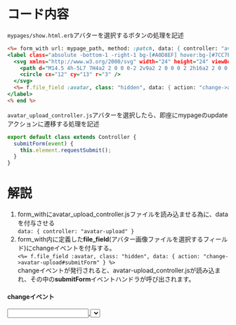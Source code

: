 # コード内容
`mypages/show.html.erb`アバターを選択するボタンの処理を記述
```ruby:mypages/show.html.erb
<%= form_with url: mypage_path, method: :patch, data: { controller: "avatar-upload" } do |f| %>
<label class="absolute -bottom-1 -right-1 bg-[#A0D8EF] hover:bg-[#7CC7E8] text-white p-2 rounded-full cursor-pointer shadow-lg">
  <svg xmlns="http://www.w3.org/2000/svg" width="24" height="24" viewBox="0 0 24 24" fill="none" stroke="currentColor" stroke-width="2" stroke-linecap="round" stroke-linejoin="round" class="w-4 h-4">
    <path d="M14.5 4h-5L7 7H4a2 2 0 0 0-2 2v9a2 2 0 0 0 2 2h16a2 2 0 0 0 2-2V9a2 2 0 0 0-2-2h-3l-2.5-3z" />
    <circle cx="12" cy="13" r="3" />
  </svg>
  <%= f.file_field :avatar, class: "hidden", data: { action: "change->avatar-upload#submitForm" } %>
</label>
<% end %>
```
`avatar_upload_controller.js`アバターを選択したら、即座にmypageのupdateアクションに遷移する処理を記述
```javascript:avatar_upload_controller.js
export default class extends Controller {
  submitForm(event) {
    this.element.requestSubmit();
  }
}
```
# 解説
1. form_withにavatar_upload_controller.jsファイルを読み込ませる為に、dataを付与させる<br>
`data: { controller: "avatar-upload" }`
2. form_with内に定義した**file_field**(アバター画像ファイルを選択するフィールド)にchangeイベントを付与する。<br>
`<%= f.file_field :avatar, class: "hidden", data: { action: "change->avatar-upload#submitForm" } %>`<br>
changeイベントが発行されると、avatar-upload_controller.jsが読み込まれ、その中の**submitForm**イベントハンドラが呼び出されます。
#### changeイベント
<input>,<select>,<textarea>タグなどで格納されている要素が**変更**された時に発行されるイベントです。<br>
今回はvalueがnilだった**file_field**に画像ファイルを選択し、valueの値が画像ファイルによって変更されたので、イベントが発行されます。
3. submitFormの処理を実行する
```javascript
// submitFormメソッドを呼び出す(引数としてeventを指定しているが、今回は送信の処理を実行したいだけなので空白でも問題なし。)
// submitForm()でも可。基本的に慣習としてeventを引数に指定しておく
submitForm(event) {
// thisは実行しているオブジェクトを指定し、elementはオブジェクトのプロバティ(html要素)を示している。
// htmlのWebAPIが用意しているrequestSubmitメソッドを使用して、フォームの送信処理を実行する
    this.element.requestSubmit();
  }
```
今回のコードの場合、
this = avatar_uploadコントローラーのインスタンス(対象がformタグ)
element = avatar_uploadインスタンス内に存在する要素(form)

avatar_uploadコントローラーを適用させたform要素にrequestSubmit()を実行することで、変更したファイルをmypageコントローラーのupdateアクションに送信している。
